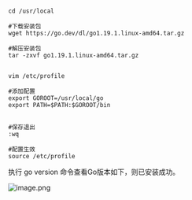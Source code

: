 ```shell

cd /usr/local

#下载安装包
wget https://go.dev/dl/go1.19.1.linux-amd64.tar.gz

#解压安装包
tar -zxvf go1.19.1.linux-amd64.tar.gz


vim /etc/profile

#添加配置
export GOROOT=/usr/local/go
export PATH=$PATH:$GOROOT/bin


#保存退出
:wq
 
#配置生效
source /etc/profile

```

执行 go version 命令查看Go版本如下，则已安装成功。

![image.png](https://kikoblog.oss-cn-hongkong.aliyuncs.com/articles/79d4527eb0aab12617e736f2ba0e84d5.png)